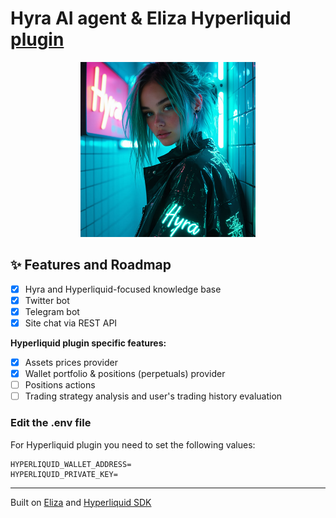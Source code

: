 # Hyra AI agent & Eliza Hyperliquid [plugin](./packages/plugin-hyperliquid/)

<div align="center">
  <img src="hyra.jpg" alt="Hyra AI" width="280px" />
</div>

## ✨ Features and Roadmap
- [x] Hyra and Hyperliquid-focused knowledge base
- [x] Twitter bot
- [x] Telegram bot
- [x] Site chat via REST API

**Hyperliquid plugin specific features:**
- [x] Assets prices provider
- [x] Wallet portfolio & positions (perpetuals) provider
- [ ] Positions actions
- [ ] Trading strategy analysis and user's trading history evaluation

### Edit the .env file

For Hyperliquid plugin you need to set the following values:

```
HYPERLIQUID_WALLET_ADDRESS=
HYPERLIQUID_PRIVATE_KEY=
```

---

Built on [Eliza](https://github.com/ai16z/eliza) and [Hyperliquid SDK](https://github.com/hyperliquid-io/hyperliquid-sdk)
